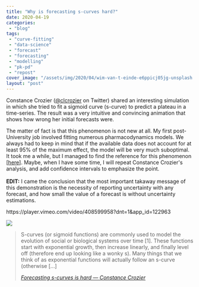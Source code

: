 ```yaml
---
title: "Why is forecasting s-curves hard?"
date: 2020-04-19
categories: 
 - "blog"
tags: 
 - "curve-fitting"
 - "data-science"
 - "forecast"
 - "forecasting"
 - "modelling"
 - "pk-pd"
 - "repost"
cover_image: "/assets/img/2020/04/wim-van-t-einde-e6ppicj05jg-unsplash.jpg"
layout: "post"
---
```


Constance Crozier ([@clcrozier](https://twitter.com/clcrozier/status/1251148890595708938) on Twitter) shared an interesting simulation in which she tried to fit a sigmoid curve (s-curve) to predict a plateau in a time-series. The result was a very intuitive and convincing animation that shows how wrong her initial forecasts were.

The matter of fact is that this phenomenon is not new at all. My first post-University job involved fitting numerous pharmacodynamics models. We always had to keep in mind that if the available data does not account for at least 95% of the maximum effect, the model will be very much suboptimal. It took me a while, but I managed to find the reference for this phenomenon [[here](https://www.sciencedirect.com/science/article/abs/pii/S0022354915499873)]. Maybe, when I have some time, I will repeat Constance Crozier's analysis, and add confidence intervals to emphasize the point.<br><br>**EDIT:** I came the conclusion that the most important takaway message of this demonstration is the necessity of reporting uncertainty with any forecast, and how small the value of a forecast is without uncertainty estimations. 

<div class=" wp-block-embed is-type-rich">
https://player.vimeo.com/video/408599958?dnt=1&amp;app_id=122963
</div>

![](https://constancecrozier.files.wordpress.com/2020/04/smart_phones.png?quality=80&strip=info&w=1600)

> S-curves (or sigmoid functions) are commonly used to model the evolution of social or biological systems over time [1]. These functions start with exponential growth, then increase linearly, and finally level off (therefore end up looking like a wonky s). Many things that we think of as exponential functions will actually follow an s-curve (otherwise […]
> 
> <cite><a href="http://constancecrozier.com/2020/04/16/forecasting-s-curves-is-hard/">Forecasting s-curves is hard — Constance Crozier</a></cite>
